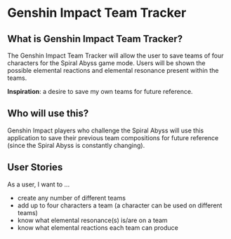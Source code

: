 # Genshin Impact Team Tracker

## What is Genshin Impact Team Tracker?

<p>The Genshin Impact Team Tracker will allow the user to save teams of four characters for the
Spiral Abyss game mode. Users will be shown the possible elemental reactions and elemental resonance present within the 
teams. 

**Inspiration**: a desire to save my own teams for future reference.</p> 

## Who will use this?

<p>Genshin Impact players who challenge the Spiral Abyss will use this application to save their previous team 
compositions for future reference (since the Spiral Abyss is constantly changing).</p>

## User Stories

As a user, I want to ...
- create any number of different teams
- add up to four characters a team (a character can be used on different teams)
- know what elemental resonance(s) is/are on a team
- know what elemental reactions each team can produce
